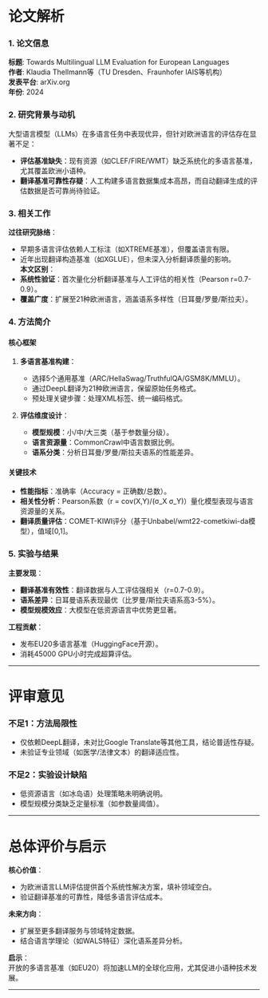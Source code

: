 # 论文解析  

### 1. 论文信息  
**标题**: Towards Multilingual LLM Evaluation for European Languages  
**作者**: Klaudia Thellmann等（TU Dresden、Fraunhofer IAIS等机构）  
**发表平台**: arXiv.org  
**年份**: 2024  

### 2. 研究背景与动机  
大型语言模型（LLMs）在多语言任务中表现优异，但针对欧洲语言的评估存在显著不足：  
- **评估基准缺失**：现有资源（如CLEF/FIRE/WMT）缺乏系统化的多语言基准，尤其覆盖欧洲小语种。  
- **翻译基准可靠性存疑**：人工构建多语言数据集成本高昂，而自动翻译生成的评估数据是否可靠尚待验证。  

### 3. 相关工作  
**过往研究脉络**：  
- 早期多语言评估依赖人工标注（如XTREME基准），但覆盖语言有限。  
- 近年出现翻译构造基准（如XGLUE），但未深入分析翻译质量的影响。  
**本文区别**：  
- **系统性验证**：首次量化分析翻译基准与人工评估的相关性（Pearson r=0.7-0.9）。  
- **覆盖广度**：扩展至21种欧洲语言，涵盖语系多样性（日耳曼/罗曼/斯拉夫）。  

### 4. 方法简介  
#### 核心框架  
1. **多语言基准构建**：  
   - 选择5个通用基准（ARC/HellaSwag/TruthfulQA/GSM8K/MMLU）。  
   - 通过DeepL翻译为21种欧洲语言，保留原始任务格式。  
   - 预处理关键步骤：处理XML标签、统一编码格式。  

2. **评估维度设计**：  
   - **模型规模**：小/中/大三类（基于参数量分级）。  
   - **语言资源量**：CommonCrawl中语言数据比例。  
   - **语系分类**：分析日耳曼/罗曼/斯拉夫语系的性能差异。  

#### 关键技术  
- **性能指标**：准确率（Accuracy = 正确数/总数）。  
- **相关性分析**：Pearson系数（r = cov(X,Y)/(σ_X σ_Y)）量化模型表现与语言资源量的关系。  
- **翻译质量评估**：COMET-KIWI评分（基于Unbabel/wmt22-cometkiwi-da模型），值域[0,1]。  

### 5. 实验与结果  
**主要发现**：  
- **翻译基准有效性**：翻译数据与人工评估强相关（r=0.7-0.9）。  
- **语系差异**：日耳曼语系表现最优（比罗曼/斯拉夫语系高3-5%）。  
- **模型规模效应**：大模型在低资源语言中优势更显著。  

**工程贡献**：  
- 发布EU20多语言基准（HuggingFace开源）。  
- 消耗45000 GPU小时完成超算评估。  

---  

# 评审意见  

### 不足1：方法局限性  
- 仅依赖DeepL翻译，未对比Google Translate等其他工具，结论普适性存疑。  
- 未验证专业领域（如医学/法律文本）的翻译适应性。  

### 不足2：实验设计缺陷  
- 低资源语言（如冰岛语）处理策略未明确说明。  
- 模型规模分类缺乏定量标准（如参数量阈值）。  

---  

# 总体评价与启示  

**核心价值**：  
- 为欧洲语言LLM评估提供首个系统性解决方案，填补领域空白。  
- 验证翻译基准的可靠性，降低多语言评估成本。  

**未来方向**：  
- 扩展至更多翻译服务与领域特定数据。  
- 结合语言学理论（如WALS特征）深化语系差异分析。  

**启示**：  
开放的多语言基准（如EU20）将加速LLM的全球化应用，尤其促进小语种技术发展。  

---